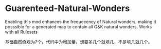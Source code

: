 # Guarenteed-Natural-Wonders
Enabling this mod enhances the frequecency of Natural wonders, making it posssible for a generated map to contain all G&K natural wonders. Works with all Rulesets 

基础自然奇观为7个，代码中为增加量，想要多几个就填几，不是填几就几个。
